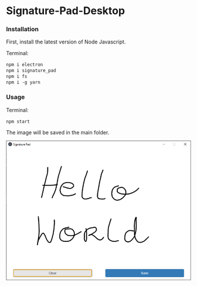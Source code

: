 # Signature-Pad-Desktop

### Installation

First, install the latest version of Node Javascript.

Terminal: 
```
npm i electron
npm i signature_pad
npm i fs
npm i -g yarn
```

### Usage
Terminal:
```
npm start
```
The image will be saved in the main folder.

<img src = "/screenshot/singature_example.png">
